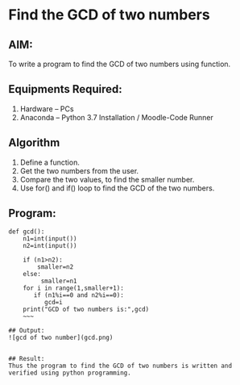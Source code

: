 # Find the GCD of two numbers

## AIM:
To write a program to find the GCD of two numbers using function.

## Equipments Required:
1. Hardware – PCs
2. Anaconda – Python 3.7 Installation / Moodle-Code Runner

## Algorithm
1. Define a function.
2. Get the two numbers from the user.
3. Compare the two values, to find the smaller number.
4. Use for() and if() loop to find the GCD of the two numbers.

## Program:
~~~
def gcd():
    n1=int(input())
    n2=int(input())

    if (n1>n2):
        smaller=n2
    else:
         smaller=n1
    for i in range(1,smaller+1):
       if (n1%i==0 and n2%i==0):
          gcd=i
    print("GCD of two numbers is:",gcd)  
    ~~~

## Output:
![gcd of two number](gcd.png)


## Result:
Thus the program to find the GCD of two numbers is written and verified using python programming.
